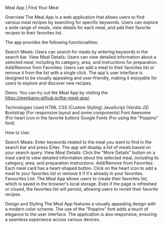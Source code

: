 Meal App | Find Your Meal

Overview
The Meal App is a web application that allows users to find various meal recipes by searching for specific keywords. Users can explore a wide range of meals, view details for each meal, and add their favorite recipes to their favorites list.

The app provides the following functionalities:

Search Meals: Users can search for meals by entering keywords in the search bar.
View Meal Details: Users can view detailed information about a selected meal, including its category, area, and instructions for preparation.
Add/Remove from Favorites: Users can add a meal to their favorites list or remove it from the list with a single click.
The app's user interface is designed to be visually appealing and user-friendly, making it enjoyable for users to explore and discover new recipes.

Demo:
You can try out the Meal App by visiting the https://menkaroy.github.io/the-meal-app/.

Technologies Used
HTML
CSS (Custom Styling)
JavaScript (Vanilla JS)
Bootstrap (For responsive layout and some components)
Font Awesome (For heart icon in the favorite button)
Google Fonts (For using the "Poppins" font)

How to Use:

Search Meals: Enter keywords related to the meal you want to find in the search bar and press Enter. The app will display a list of meals based on your search query.
View Meal Details: Click the "More Details" button on a meal card to view detailed information about the selected meal, including its category, area, and preparation instructions.
Add/Remove from Favorites: Each meal card has a heart-shaped button. Click on the heart icon to add a meal to your favorites list or remove it if it's already in your favorites.
Favourites List:
The Meal App allows users to create their favorites list, which is saved in the browser's local storage. Even if the page is refreshed or closed, the favorites list will persist, allowing users to revisit their favorite recipes.

Design and Styling
The Meal App features a visually appealing design with a modern color scheme. The use of the "Poppins" font adds a touch of elegance to the user interface. The application is also responsive, ensuring a seamless experience across various devices.
